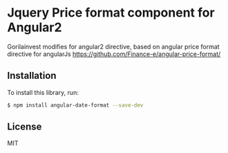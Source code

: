 # Jquery Price format component for Angular2

Gorilainvest modifies for angular2 directive, based on angular price format directive for angularJs
https://github.com/Finance-e/angular-price-format/

## Installation

To install this library, run:

```bash
$ npm install angular-date-format --save-dev
```

## License

MIT
